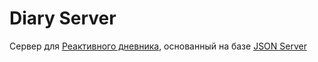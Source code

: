 # Diary Server

Сервер для [Реактивного дневника](https://github.com/umnvd/diary), основанный на базе [JSON Server](https://github.com/typicode/json-server)
